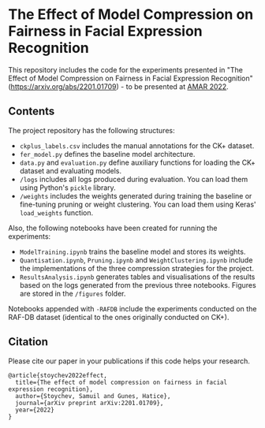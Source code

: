 # The Effect of Model Compression on Fairness in Facial Expression Recognition

This repository includes the code for the experiments presented in "The Effect of Model Compression on Fairness in Facial Expression Recognition" (https://arxiv.org/abs/2201.01709) - to be presented at [AMAR 2022](https://cse.usf.edu/~tjneal/AMAR2022/index.html). 

## Contents 

The project repository has the following structures: 
* `ckplus_labels.csv` includes the manual annotations for the CK+ dataset. 
* `fer_model.py` defines the baseline model architecture. 
* `data.py` and `evaluation.py` define auxiliary functions for loading the CK+ dataset and evaluating models. 
* `/logs` includes all logs produced during evaluation. You can load them using Python's `pickle` library.
* `/weights` includes the weights generated during training the baseline or fine-tuning pruning or weight clustering. You can load them using Keras' `load_weights` function. 

Also, the following notebooks have been created for running the experiments: 
* `ModelTraining.ipynb` trains the baseline model and stores its weights. 
* `Quantisation.ipynb`, `Pruning.ipynb` and `WeightClustering.ipynb` include the implementations of the three compression strategies for the project. 
* `ResultsAnalysis.ipynb` generates tables and visualisations of the results based on the logs generated from the previous three notebooks. Figures are stored in the `/figures` folder. 

Notebooks appended with `-RAFDB` include the experiments conducted on the RAF-DB dataset (identical to the ones originally conducted on CK+). 

## Citation
Please cite our paper in your publications if this code helps your research.
```
@article{stoychev2022effect,
  title={The effect of model compression on fairness in facial expression recognition},
  author={Stoychev, Samuil and Gunes, Hatice},
  journal={arXiv preprint arXiv:2201.01709},
  year={2022}
}
```
